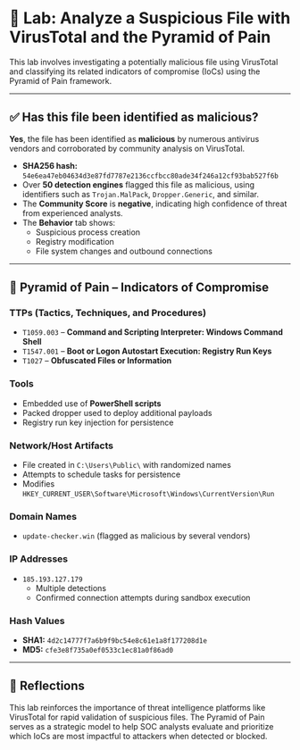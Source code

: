 # 🧪 Lab: Analyze a Suspicious File with VirusTotal and the Pyramid of Pain

This lab involves investigating a potentially malicious file using VirusTotal and classifying its related indicators of compromise (IoCs) using the Pyramid of Pain framework.

---

## ✅ Has this file been identified as malicious?

**Yes**, the file has been identified as **malicious** by numerous antivirus vendors and corroborated by community analysis on VirusTotal.

- **SHA256 hash:** `54e6ea47eb04634d3e87fd7787e2136ccfbcc80ade34f246a12cf93bab527f6b`
- Over **50 detection engines** flagged this file as malicious, using identifiers such as `Trojan.MalPack`, `Dropper.Generic`, and similar.
- The **Community Score** is **negative**, indicating high confidence of threat from experienced analysts.
- The **Behavior** tab shows:
  - Suspicious process creation  
  - Registry modification  
  - File system changes and outbound connections

---

## 🔺 Pyramid of Pain – Indicators of Compromise

### **TTPs (Tactics, Techniques, and Procedures)**
- `T1059.003` – **Command and Scripting Interpreter: Windows Command Shell**  
- `T1547.001` – **Boot or Logon Autostart Execution: Registry Run Keys**  
- `T1027` – **Obfuscated Files or Information**

### **Tools**
- Embedded use of **PowerShell scripts**
- Packed dropper used to deploy additional payloads
- Registry run key injection for persistence

### **Network/Host Artifacts**
- File created in `C:\Users\Public\` with randomized names  
- Attempts to schedule tasks for persistence  
- Modifies `HKEY_CURRENT_USER\Software\Microsoft\Windows\CurrentVersion\Run`

### **Domain Names**
- `update-checker.win` (flagged as malicious by several vendors)

### **IP Addresses**
- `185.193.127.179`  
  - Multiple detections  
  - Confirmed connection attempts during sandbox execution  

### **Hash Values**
- **SHA1:** `4d2c14777f7a6b9f9bc54e8c61e1a8f177208d1e`  
- **MD5:** `cfe3e8f735a0ef0533c1ec81a0f86ad0`

---

## 🧠 Reflections

This lab reinforces the importance of threat intelligence platforms like VirusTotal for rapid validation of suspicious files. The Pyramid of Pain serves as a strategic model to help SOC analysts evaluate and prioritize which IoCs are most impactful to attackers when detected or blocked.
